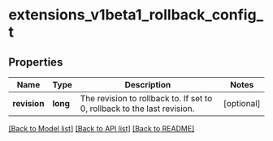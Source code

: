 # extensions_v1beta1_rollback_config_t

## Properties
Name | Type | Description | Notes
------------ | ------------- | ------------- | -------------
**revision** | **long** | The revision to rollback to. If set to 0, rollback to the last revision. | [optional] 

[[Back to Model list]](../README.md#documentation-for-models) [[Back to API list]](../README.md#documentation-for-api-endpoints) [[Back to README]](../README.md)


